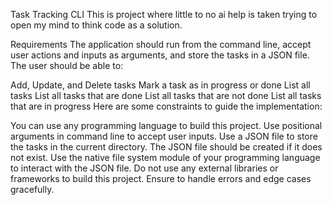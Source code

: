 Task Tracking CLI
This is project where little to no ai help is taken trying to open my mind to think code as a solution.

Requirements
The application should run from the command line, accept user actions and inputs as arguments, and store the tasks in a JSON file. The user should be able to:

Add, Update, and Delete tasks
Mark a task as in progress or done
List all tasks
List all tasks that are done
List all tasks that are not done
List all tasks that are in progress
Here are some constraints to guide the implementation:

You can use any programming language to build this project.
Use positional arguments in command line to accept user inputs.
Use a JSON file to store the tasks in the current directory.
The JSON file should be created if it does not exist.
Use the native file system module of your programming language to interact with the JSON file.
Do not use any external libraries or frameworks to build this project.
Ensure to handle errors and edge cases gracefully.
